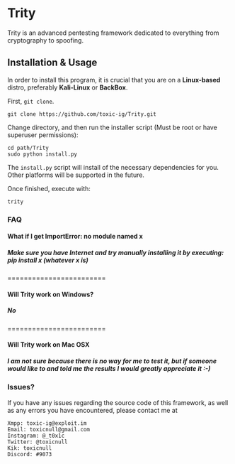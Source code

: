 # Trity
Trity is an advanced pentesting framework dedicated to everything from cryptography to spoofing.

## Installation & Usage

In order to install this program, it is crucial that you are on a __Linux-based__ distro, preferably __Kali-Linux__ or __BackBox__.

First, `git clone`.

    git clone https://github.com/toxic-ig/Trity.git

Change directory, and then run the installer script (Must be root or have superuser permissions):

    cd path/Trity
    sudo python install.py

The `install.py` script will install of the necessary dependencies for you. Other platforms will be supported in the future.

Once finished, execute with:

    trity


### FAQ
#### What if I get ImportError: no module named x
##### Make sure you have Internet and try manually installing it by executing: pip install x (whatever x is)
========================
#### Will Trity work on Windows?
##### No
========================
#### Will Trity work on Mac OSX
##### I am not sure because there is no way for me to test it, but if someone would like to and told me the results I would greatly appreciate it :-)


### Issues?

If you have any issues regarding the source code of this framework, as well as any errors you have encountered, please contact me at 

    Xmpp: toxic-ig@exploit.im
    Email: toxicnull@gmail.com
    Instagram: @_t0x1c
    Twitter: @toxicnull
    Kik: toxicnull
    Discord: #9073
